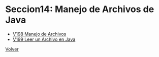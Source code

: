 # Seccion14: Manejo de Archivos de Java
* [V198 Manejo de Archivos](V198_Manejo_de_Archivos_en_Java/src/archivos/CrearArchivo.java)
* [V199 Leer un Archivo en Java](V199_Leer_un_Archivo_en_Java/archivos/)


[Volver](../)